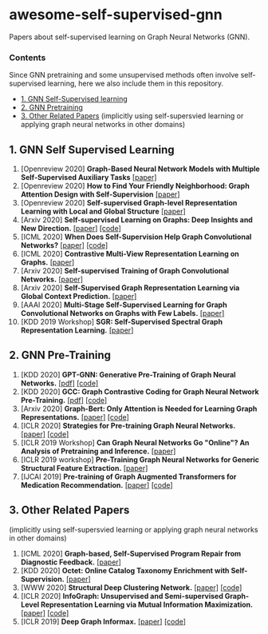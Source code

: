 # awesome-self-supervised-gnn
Papers about self-supervised learning on Graph Neural Networks (GNN).

### Contents
Since GNN pretraining and some unsupervised methods often involve self-supervised learning, here we also include them in this repository.
* [1. GNN Self-Supervised learning](#1-gnn-self-supervised-learning)
* [2. GNN Pretraining](#2-gnn-pretraining)
* [3. Other Related Papers](#3-other-related-papers) (implicitly using self-supersvied learning or applying graph neural networks in other domains)

## 1. GNN Self Supervised Learning
1. [Openreview 2020] **Graph-Based Neural Network Models with Multiple Self-Supervised Auxiliary Tasks** [[paper]](https://openreview.net/forum?id=hnJSgY7p33a)
1. [Openreview 2020] **How to Find Your Friendly Neighborhood: Graph Attention Design with Self-Supervision** [[paper]](https://openreview.net/forum?id=Wi5KUNlqWty)
1. [Openreview 2020] **Self-supervised Graph-level Representation Learning with Local and Global Structure** [[paper]](https://openreview.net/forum?id=DAaaaqPv9-q)
1. [Arxiv 2020] **Self-supervised Learning on Graphs: Deep Insights and New Direction.** [[paper]](https://arxiv.org/abs/2006.10141) [[code]](https://github.com/ChandlerBang/SelfTask-GNN)
1. [ICML 2020] **When Does Self-Supervision Help Graph Convolutional Networks?** [[paper]](https://arxiv.org/abs/2006.09136) [[code]](https://github.com/Shen-Lab/SS-GCNs)
1. [ICML 2020] **Contrastive Multi-View Representation Learning on Graphs.** [[paper]](https://arxiv.org/abs/2006.05582)
1. [Arxiv 2020] **Self-supervised Training of Graph Convolutional Networks.** [[paper]](https://arxiv.org/abs/2006.02380)
1. [Arxiv 2020] **Self-Supervised Graph Representation Learning via Global Context Prediction.** [[paper]](https://arxiv.org/abs/2003.01604)
1. [AAAI 2020] **Multi-Stage Self-Supervised Learning for Graph Convolutional Networks on Graphs with Few Labels.** [[paper]](https://arxiv.org/abs/1902.11038)
1. [KDD 2019 Workshop] **SGR: Self-Supervised Spectral Graph Representation Learning.** [[paper]](https://arxiv.org/abs/1811.06237)


## 2. GNN Pre-Training
1. [KDD 2020] **GPT-GNN: Generative Pre-Training of Graph Neural Networks.** [[pdf]](https://arxiv.org/abs/2006.15437) [[code]](https://github.com/acbull/GPT-GNN)
1. [KDD 2020] **GCC: Graph Contrastive Coding for Graph Neural Network Pre-Training.** [[pdf]](https://arxiv.org/abs/2006.09963) [[code]](https://github.com/THUDM/GCC) 
1. [Arxiv 2020] **Graph-Bert: Only Attention is Needed for Learning Graph Representations.** [[paper]](https://arxiv.org/abs/2001.05140) [[code]](https://github.com/anonymous-sourcecode/Graph-Bert)
1. [ICLR 2020] **Strategies for Pre-training Graph Neural Networks.** [[paper]](https://arxiv.org/abs/1905.12265) [[code]](https://github.com/snap-stanford/pretrain-gnns)
1. [ICLR 2019 Workshop] **Can Graph Neural Networks Go "Online"? An Analysis of Pretraining and Inference.** [[paper]](https://arxiv.org/abs/1905.06018)
1. [ICLR 2019 workshop] **Pre-Training Graph Neural Networks for Generic Structural Feature Extraction.** [[paper]](https://arxiv.org/abs/1905.13728)
1. [IJCAI 2019] **Pre-training of Graph Augmented Transformers for Medication Recommendation.** [[paper]](https://arxiv.org/abs/1906.00346) [[code]](https://github.com/jshang123/G-Bert)

## 3. Other Related Papers
 (implicitly using self-supersvied learning or applying graph neural networks in other domains)
1. [ICML 2020] **Graph-based, Self-Supervised Program Repair from Diagnostic Feedback.** [[paper]](https://arxiv.org/abs/2005.10636)
1. [KDD 2020] **Octet: Online Catalog Taxonomy Enrichment with Self-Supervision.** [[paper]](https://arxiv.org/pdf/2006.10276.pdf)
1. [WWW 2020] **Structural Deep Clustering Network.** [[paper]](https://dl.acm.org/doi/abs/10.1145/3366423.3380214
) [[code]](https://github.com/bdy9527/SDCN)
1. [ICLR 2020] **InfoGraph: Unsupervised and Semi-supervised Graph-Level Representation Learning via Mutual Information Maximization.** [[paper]](https://arxiv.org/abs/1908.01000) [[code]](https://github.com/fanyun-sun/InfoGraph)
1. [ICLR 2019] **Deep Graph Informax.** [[paper]](https://arxiv.org/abs/1809.10341) [[code]](https://github.com/PetarV-/DGI)





<!---
## 1. GNN Self Supervised Learning
1. **Self-supervised Learning on Graphs: Deep Insights and New Direction.** 
  *Wei Jin, Tyler Derr, Haochen Liu, Yiqi Wang, Suhang Wang, Zitao Liu, Jiliang Tang.* Arxiv 2020. [[paper]](https://arxiv.org/abs/2006.10141) [[code]](https://github.com/ChandlerBang/SelfTask-GNN)
1. **When Does Self-Supervision Help Graph Convolutional Networks?**
  *Yuning You, Tianlong Chen, Zhangyang Wang, Yang Shen.* ICML 2020. [[paper]](https://arxiv.org/abs/2006.09136) [[code]](https://github.com/Shen-Lab/SS-GCNs)
1. **Self-supervised Training of Graph Convolutional Networks.**
  *Qikui Zhu, Bo Du, Pingkun Yan.* Arxiv 2020. [[paper]](https://arxiv.org/abs/2006.02380)
1. **Self-Supervised Graph Representation Learning via Global Context Prediction.** 
  *Zhen Peng, Yixiang Dong, Minnan Luo, Xiao-Ming Wu, Qinghua Zheng.* Arxiv 2020. [[paper]](https://arxiv.org/abs/2003.01604)
1. **Multi-Stage Self-Supervised Learning for Graph Convolutional Networks on Graphs with Few Labels.**
  *Ke Sun, Zhouchen Lin, Zhanxing Zhu.* AAAI 2020. [[paper]](https://arxiv.org/abs/1902.11038)
1. **SGR: Self-Supervised Spectral Graph Representation Learning.**
  *Anton Tsitsulin, Davide Mottin, Panagiotis Karras, Alex Bronstein, Emmanuel Müller*. KDD workshop 2019. [[paper]](https://arxiv.org/abs/1811.06237)
### Contributors
* [Wei Jin](http://cse.msu.edu/~jinwei2/)
* [Yuning You](https://yyou1996.github.io/)


## 2. GNN Pretraining
1. **Graph Contrastive Coding for Structural Graph Representation Pre-Training.** 
*Jiezhong Qiu, Qibin Chen, Yuxiao Dong, Jing Zhang, Hongxia Yang, Ming Ding, Kuansan Wang, and Jie Tang.* KDD 2020.
1. **GPT-GNN: Generative Pre-Training of Graph Neural Networks.**
  *Ziniu Hu, Yuxiao Dong, Kuansan Wang, Kai-Wei Chang, and Yizhou Sun.* KDD 2020. [[abstract]](http://web.cs.ucla.edu/~kwchang/bibliography/hu2020gptgnn/)
1. **Graph-Bert: Only Attention is Needed for Learning Graph Representations.** 
  *Jiawei Zhang, Haopeng Zhang, Congying Xia, Li Sun*. Arxiv 2020. [[paper]](https://arxiv.org/abs/2001.05140)
1. **Strategies for Pre-training Graph Neural Networks.**
  *Weihua Hu, Bowen Liu, Joseph Gomes, Marinka Zitnik, Percy Liang, Vijay Pande, Jure Leskovec.* ICLR 2020. [[paper]](https://arxiv.org/abs/1905.12265) [[code]](https://github.com/snap-stanford/pretrain-gnns)
1. **Can Graph Neural Networks Go "Online"? An Analysis of Pretraining and Inference.**
  *Lukas Galke, Iacopo Vagliano, Ansgar Scherp.* ICLR workshop 2019. [[paper]](https://arxiv.org/abs/1905.06018)
1. **Pre-Training Graph Neural Networks for Generic Structural Feature Extraction.**
  *Ziniu Hu, Changjun Fan, Ting Chen, Kai-Wei Chang, Yizhou Sun* ICLR workshop 2019. [[paper]](https://arxiv.org/abs/1905.13728)
1. **Pre-training of Graph Augmented Transformers for Medication Recommendation.** 
  *Junyuan Shang, Tengfei Ma, Cao Xiao, Jimeng Sun.* IJCAI 2019. [[paper]](https://arxiv.org/abs/1906.00346)


## 3. Other Related Papers
1. **Structural Deep Clustering Network.** 
   *Deyu Bo, Xiao Wang, Chuan Shi, Meiqi Zhu, Emiao Lu, Peng Cui.* WWW 2020. [[paper]](https://dl.acm.org/doi/pdf/10.1145/3366423.3380214) 
1. **Graph-based, Self-Supervised Program Repair from Diagnostic Feedback.**
 *Michihiro Yasunaga, Percy Liang.* Arxiv 2020. [[paper]](https://arxiv.org/abs/2005.10636)
1. **InfoGraph: Unsupervised and Semi-supervised Graph-Level Representation Learning via Mutual Information Maximization.**
  *Fan-Yun Sun, Jordan Hoffmann, Vikas Verma, Jian Tang.* ICLR 2020. [[paper]](https://arxiv.org/abs/1908.01000)
1. **Deep Graph Informax.** 
  *Petar Veličković, William Fedus, William L. Hamilton, Pietro Liò, Yoshua Bengio, R Devon Hjelm.* ICLR 2019. [[paper]](https://arxiv.org/abs/1809.10341)
-->
